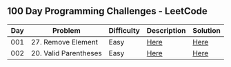 ## 100 Day Programming Challenges - LeetCode



| Day | Problem               | Difficulty | Description                                                                        | Solution                                                                                                               |
|-----|-----------------------|------------|------------------------------------------------------------------------------------|------------------------------------------------------------------------------------------------------------------------|
| 001 | 27. Remove Element    | Easy       | [Here](https://github.com/CleuJunior/100-Days-LeetCode/tree/main/RemoveElement)    | [Here](https://github.com/CleuJunior/100-Days-LeetCode/blob/main/RemoveElement/src/main/java/RemoveElements.java)      |
| 002 | 20. Valid Parentheses | Easy       | [Here](https://github.com/CleuJunior/100-Days-LeetCode/tree/main/ValidParentheses) | [Here](https://github.com/CleuJunior/100-Days-LeetCode/blob/main/ValidParentheses/src/main/java/ValidParentheses.java) |

